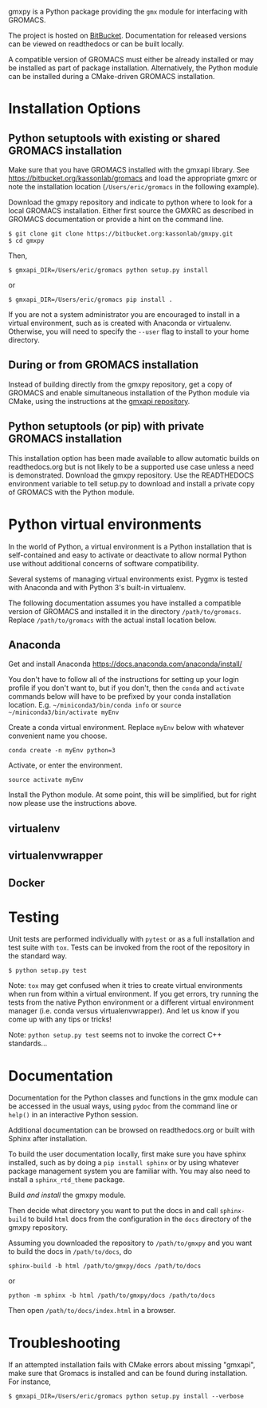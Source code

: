 gmxpy is
a Python package providing the `gmx` module for interfacing with GROMACS.

The project is hosted on [BitBucket](https://bitbucket.org/kassonlab/gmxpy).
Documentation for released versions can be viewed on readthedocs or can be built locally.

A compatible version of GROMACS must either be already installed or may be installed
as part of package installation.
Alternatively, the Python module can be installed during a CMake-driven GROMACS installation.

# Installation Options

## Python setuptools with existing or shared GROMACS installation

Make sure that you have GROMACS installed with the gmxapi library.
See https://bitbucket.org/kassonlab/gromacs
and load the appropriate gmxrc or note the installation location
(`/Users/eric/gromacs` in the following example).

Download the gmxpy repository and indicate to python where to look for a local GROMACS installation.
Either first source the GMXRC as described in GROMACS documentation or provide a hint on the command line.

    $ git clone git clone https://bitbucket.org:kassonlab/gmxpy.git
    $ cd gmxpy

Then,

    $ gmxapi_DIR=/Users/eric/gromacs python setup.py install

or

    $ gmxapi_DIR=/Users/eric/gromacs pip install .

If you are not a system administrator you are encouraged to install in a virtual environment,
such as is created with Anaconda or virtualenv.
Otherwise, you will need to specify the `--user` flag to install to your home directory.

## During or from GROMACS installation

Instead of building directly from the gmxpy repository,
get a copy of GROMACS and enable simultaneous installation of the Python module
via CMake, using the instructions at the
[gmxapi repository](https://bitbucket.org/kassonlab/gromacs).

## Python setuptools (or pip) with private GROMACS installation

This installation option has been made available to allow automatic builds on readthedocs.org
but is not likely to be a supported use case unless a need is demonstrated. Download the gmxpy repository.
Use the READTHEDOCS environment variable to tell setup.py to download and install a private copy of
GROMACS with the Python module.

# Python virtual environments

In the world of Python, a virtual environment is a Python installation that is self-contained
and easy to activate or deactivate to allow normal Python use without additional concerns of
software compatibility.

Several systems of managing virtual environments exist. Pygmx is tested with Anaconda and with
Python 3's built-in virtualenv.

The following documentation assumes you have installed a compatible version of GROMACS and
installed it in the directory `/path/to/gromacs`. Replace `/path/to/gromacs` with the actual
install location below.

## Anaconda

Get and install Anaconda https://docs.anaconda.com/anaconda/install/

You don't have to follow all of the instructions for setting up your login profile if you don't want to,
but if you don't, then the `conda` and `activate` commands below will have to be prefixed by your
conda installation location. E.g. `~/miniconda3/bin/conda info` or `source ~/miniconda3/bin/activate myEnv`

Create a conda virtual environment. Replace `myEnv` below with whatever convenient name you choose.

    conda create -n myEnv python=3

Activate, or enter the environment.

    source activate myEnv

Install the Python module. At some point, this will be simplified, but for right now please use the instructions above.

## virtualenv

## virtualenvwrapper

## Docker

# Testing

Unit tests are performed individually with `pytest` or as a full installation and test
suite with `tox`. Tests can be invoked from the root of the repository in the standard way.

    $ python setup.py test

Note: `tox` may get confused when it tries to create virtual environments when run from within
a virtual environment. If you get errors, try running the tests from the native Python environment
or a different virtual environment manager (i.e. conda versus virtualenvwrapper). And let us know
if you come up with any tips or tricks!

Note: `python setup.py test` seems not to invoke the correct C++ standards...

# Documentation

Documentation for the Python classes and functions in the gmx module can be accessed in the usual ways, using `pydoc`
from the command line or `help()` in an interactive Python session.

Additional documentation can be browsed on readthedocs.org or built with Sphinx after installation.

To build the user documentation locally, first make sure you have sphinx installed, such as by doing
a `pip install sphinx` or by using whatever package management system you are familiar with.
You may also need to install a `sphinx_rtd_theme` package.

Build *and install* the gmxpy module.

Then decide what directory you want to put the docs in and call `sphinx-build` to build `html` docs
from the configuration in the `docs` directory of the gmxpy repository.

Assuming you downloaded the repository to `/path/to/gmxpy` and you want to build the docs in `/path/to/docs`,
do

    sphinx-build -b html /path/to/gmxpy/docs /path/to/docs
    
or

    python -m sphinx -b html /path/to/gmxpy/docs /path/to/docs

Then open `/path/to/docs/index.html` in a browser.

# Troubleshooting

If an attempted installation fails with CMake errors about missing "gmxapi", make
sure that Gromacs is installed and can be found during installation. For instance,

    $ gmxapi_DIR=/Users/eric/gromacs python setup.py install --verbose